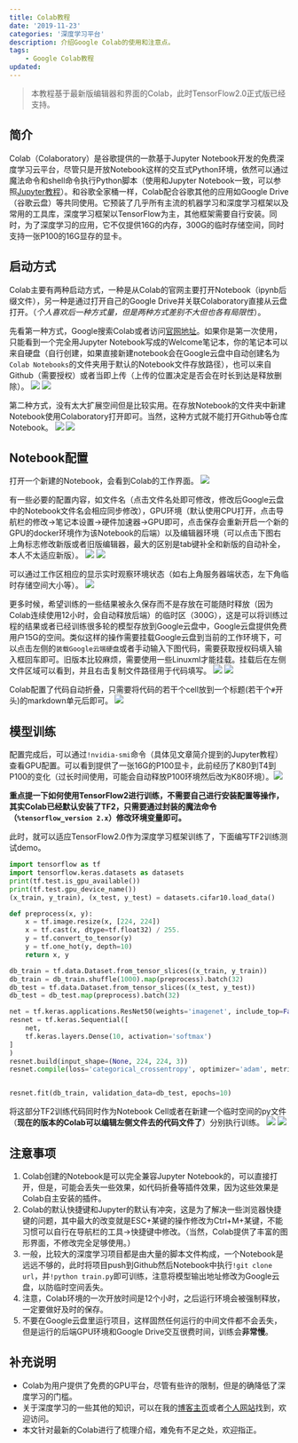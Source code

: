 ```yaml
---
title: Colab教程
date: '2019-11-23'
categories: '深度学习平台'
description: 介绍Google Colab的使用和注意点。
tags: 
    - Google Colab教程
updated: 
---
```



>本教程基于最新版编辑器和界面的Colab，此时TensorFlow2.0正式版已经支持。


## 简介
Colab（Colaboratory）是谷歌提供的一款基于Jupyter Notebook开发的免费深度学习云平台，尽管只是开放Notebook这样的交互式Python环境，依然可以通过魔法命令和shell命令执行Python脚本（使用和Jupyter Notebook一致，可以参照[Jupyter教程](https://blog.csdn.net/zhouchen1998/article/details/100126865)）。和谷歌全家桶一样，Colab配合谷歌其他的应用如Google Drive（谷歌云盘）等共同使用。它预装了几乎所有主流的机器学习和深度学习框架以及常用的工具库，深度学习框架以TensorFlow为主，其他框架需要自行安装。同时，为了深度学习的应用，它不仅提供16G的内存，300G的临时存储空间，同时支持一张P100的16G显存的显卡。


## 启动方式
Colab主要有两种启动方式，一种是从Colab的官网主要打开Notebook（ipynb后缀文件），另一种是通过打开自己的Google Drive并关联Colaboratory直接从云盘打开。（*个人喜欢后一种方式量，但是两种方式差别不大但也各有局限性*）。

先看第一种方式，Google搜索Colab或者访问[官网地址](https://colab.research.google.com/)。如果你是第一次使用，只能看到一个完全用Jupyter Notebook写成的Welcome笔记本，你的笔记本可以来自硬盘（自行创建，如果直接新建notebook会在Google云盘中自动创建名为`Colab Notebooks`的文件夹用于默认的Notebook文件存放路径），也可以来自Github（需要授权）或者当即上传（上传的位置决定是否会在时长到达是释放删除）。
![](./assets/colab_search.png)
![](./assets/colab.png)

第二种方式，没有太大扩展空间但是比较实用。在存放Notebook的文件夹中新建Notebook使用Colaboratory打开即可。当然，这种方式就不能打开Github等仓库Notebook。
![](./assets/new_notebook.png)
![](./assets/open_notebook.png)


## Notebook配置
打开一个新建的Notebook，会看到Colab的工作界面。
![](./assets/init_notebook.png)

有一些必要的配置内容，如文件名（点击文件名处即可修改，修改后Google云盘中的Notebook文件名会相应同步修改），GPU环境（默认使用CPU打开，点击导航栏的修改->笔记本设置->硬件加速器->GPU即可，点击保存会重新开启一个新的GPU的docker环境作为该Notebook的后端）以及编辑器环境（可以点击下图右上角标志修改新版或者旧版编辑器，最大的区别是tab键补全和新版的自动补全，本人不太适应新版）。
![](./assets/open_gpu.png)
![](./assets/editor.png)

可以通过工作区相应的显示实时观察环境状态（如右上角服务器端状态，左下角临时存储空间大小等）。
![](./assets/gpu_state.png)

更多时候，希望训练的一些结果被永久保存而不是存放在可能随时释放（因为Colab连续使用12小时，会自动释放后端）的临时区（300G），这是可以将训练过程的结果或者已经训练很多轮的模型存放到Google云盘中，Google云盘提供免费用户15G的空间。类似这样的操作需要挂载Google云盘到当前的工作环境下，可以点击左侧的`装载Google云端硬盘`或者手动输入下图代码，需要获取授权码填入输入框回车即可。旧版本比较麻烦，需要使用一些Linuxml才能挂载。挂载后在左侧文件区域可以看到，并且右击复制文件路径用于代码填写。
![](./assets/mount.png)
![](./assets/mounted.png)

Colab配置了代码自动折叠，只需要将代码的若干个cell放到一个标题(若干个`#`开头)的markdown单元后即可。
![](./assets/indent.png)


## 模型训练
配置完成后，可以通过`!nvidia-smi`命令（具体见文章简介提到的Jupyter教程）查看GPU配置。可以看到提供了一张16G的P100显卡，此前经历了K80到T4到P100的变化（过长时间使用，可能会自动释放P100环境然后改为K80环境）。![](./assets/nvidia.png)

**重点提一下如何使用TensorFlow2进行训练，不需要自己进行安装配置等操作，其实Colab已经默认安装了TF2，只需要通过封装的魔法命令（`%tensorflow_version 2.x`）修改环境变量即可。**

此时，就可以适应TensorFlow2.0作为深度学习框架训练了，下面编写TF2训练测试demo。
```python
import tensorflow as tf
import tensorflow.keras.datasets as datasets
print(tf.test.is_gpu_available())
print(tf.test.gpu_device_name())
(x_train, y_train), (x_test, y_test) = datasets.cifar10.load_data()

def preprocess(x, y):
    x = tf.image.resize(x, [224, 224])
    x = tf.cast(x, dtype=tf.float32) / 255.
    y = tf.convert_to_tensor(y)
    y = tf.one_hot(y, depth=10)
    return x, y

db_train = tf.data.Dataset.from_tensor_slices((x_train, y_train))
db_train = db_train.shuffle(1000).map(preprocess).batch(32)
db_test = tf.data.Dataset.from_tensor_slices((x_test, y_test))
db_test = db_test.map(preprocess).batch(32)

net = tf.keras.applications.ResNet50(weights='imagenet', include_top=False, pooling='max')
resnet = tf.keras.Sequential([
    net, 
    tf.keras.layers.Dense(10, activation='softmax')
]
)
resnet.build(input_shape=(None, 224, 224, 3))
resnet.compile(loss='categorical_crossentropy', optimizer='adam', metrics=['accuracy'])


resnet.fit(db_train, validation_data=db_test, epochs=10)
```
将这部分TF2训练代码同时作为Notebook Cell或者在新建一个临时空间的py文件（**现在的版本的Colab可以编辑左侧文件去的代码文件了**）分别执行训练。
![](./assets/train_cell.png)
![](./assets/train_shell.png)


## 注意事项
1. Colab创建的Notebook是可以完全兼容Jupyter Notebook的，可以直接打开，但是，可能会丢失一些效果，如代码折叠等插件效果，因为这些效果是Colab自主安装的插件。
2. Colab的默认快捷键和Jupyter的默认有冲突，这是为了解决一些浏览器快捷键的问题，其中最大的改变就是ESC+某键的操作修改为Ctrl+M+某键，不能习惯可以自行在导航栏的工具->快捷键中修改。（当然，Colab提供了丰富的图形界面，不修改完全足够使用。）
3. 一般，比较大的深度学习项目都是由大量的脚本文件构成，一个Notebook是远远不够的，此时将项目push到Github然后Notebook中执行`!git clone url`，并`!python train.py`即可训练，注意将模型输出地址修改为Google云盘，以防临时空间丢失。
4. 注意，Colab环境的一次开放时间是12个小时，之后运行环境会被强制释放，一定要做好及时的保存。
5. 不要在Google云盘里运行项目，这样固然任何运行的中间文件都不会丢失，但是运行的后端GPU环境和Google Drive交互很费时间，训练会**非常慢**。


## 补充说明
- Colab为用户提供了免费的GPU平台，尽管有些许的限制，但是的确降低了深度学习的门槛。
- 关于深度学习的一些其他的知识，可以在我的[博客主页](https://blog.csdn.net/zhouchen1998)或者[个人网站](https://luanshiyinyang.github.io)找到，欢迎访问。
- 本文针对最新的Colab进行了梳理介绍，难免有不足之处，欢迎指正。